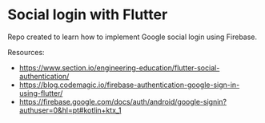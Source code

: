 # Social login with Flutter

Repo created to learn how to implement Google social login using Firebase.

Resources:
 - https://www.section.io/engineering-education/flutter-social-authentication/
 - https://blog.codemagic.io/firebase-authentication-google-sign-in-using-flutter/
 - https://firebase.google.com/docs/auth/android/google-signin?authuser=0&hl=pt#kotlin+ktx_1
